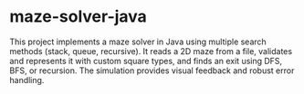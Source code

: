 # maze-solver-java
This project implements a maze solver in Java using multiple search methods (stack, queue, recursive). It reads a 2D maze from a file, validates and represents it with custom square types, and finds an exit using DFS, BFS, or recursion. The simulation provides visual feedback and robust error handling.
